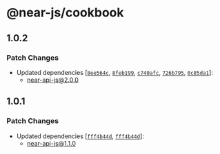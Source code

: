 # @near-js/cookbook

## 1.0.2

### Patch Changes

- Updated dependencies [[`8ee564c`](https://github.com/near/near-api-js/commit/8ee564c0f4786e3c9281892c73761bd6a9205074), [`8feb199`](https://github.com/near/near-api-js/commit/8feb199733a770b25b63b0bbc7d79fc8b0b1683c), [`c740afc`](https://github.com/near/near-api-js/commit/c740afc897208d26165c4f8b2aae6db70694e70b), [`726b795`](https://github.com/near/near-api-js/commit/726b795312230357aa2bb8a8db8a217a0f18a663), [`0c85da1`](https://github.com/near/near-api-js/commit/0c85da123473017683b2a53f83652938488dd086)]:
  - near-api-js@2.0.0

## 1.0.1

### Patch Changes

- Updated dependencies [[`fff4b44d`](https://github.com/near/near-api-js/commit/fff4b44d6abaccfe8fd112053c5ac2dd0ce00577), [`fff4b44d`](https://github.com/near/near-api-js/commit/fff4b44d6abaccfe8fd112053c5ac2dd0ce00577)]:
  - near-api-js@1.1.0
